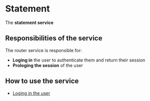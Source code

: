 # Statement

The **statement service**

## Responsibilities of the service

The router service is responsible for:

* **Loging in** the user to authenticate them and return their session
* **Prologing the session** of the user


## How to use the service

* [Loging in the user](#loging-in-the-user)
